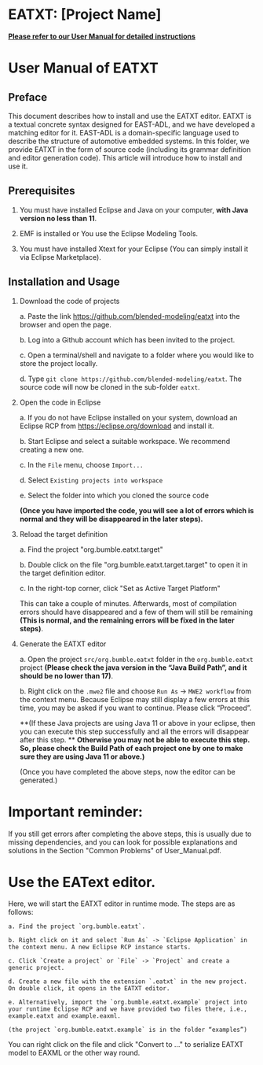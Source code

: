 # EATXT: [Project Name]

**[Please refer to our User Manual for detailed instructions](User_Manual.pdf)**

# User Manual of EATXT

## Preface

This document describes how to install and use the EATXT editor. EATXT is a textual concrete syntax designed for EAST-ADL, and we have developed a matching editor for it. EAST-ADL is a domain-specific language used to describe the structure of automotive embedded systems.
In this folder, we provide EATXT in the form of source code (including its grammar definition and editor generation code). This article will introduce how to install and use it.

## Prerequisites

1.	You must have installed Eclipse and Java on your computer, **with Java version no less than 11**.

2.	EMF is installed or You use the Eclipse Modeling Tools.

3.	You must have installed Xtext for your Eclipse (You can simply install it via Eclipse Marketplace).

## Installation and Usage

1. Download the code of projects

	a. Paste the link https://github.com/blended-modeling/eatxt into the browser and open the page.
	
	b. Log into a Github account which has been invited to the project.
	
	c. Open a terminal/shell and navigate to a folder where you would like to store the project locally.
	
	d. Type `git clone https://github.com/blended-modeling/eatxt`. The source code will now be cloned in the sub-folder `eatxt`.

2. Open the code in Eclipse
	
	a. If you do not have Eclipse installed on your system, download an Eclipse RCP from https://eclipse.org/download and install it.
	
	b. Start Eclipse and select a suitable workspace. We recommend creating a new one.
	
	c. In the `File` menu, choose `Import...`
	
	d. Select `Existing projects into workspace`
	
	e. Select the folder into which you cloned the source code 
	
	**(Once you have imported the code, you will see a lot of errors which is normal and they will be disappeared in the later steps).**
	
3. Reload the target definition
	
	a. Find the project "org.bumble.eatxt.target"
	
	b. Double click on the file "org.bumble.eatxt.target.target" to open it in the target definition editor.
	
	c. In the right-top corner, click "Set as Active Target Platform"

	This can take a couple of minutes. Afterwards, most of compilation errors should have disappeared and a few of them will still be remaining **(This is normal, and the remaining errors will be fixed in the later steps)**.

4.	Generate the EATXT editor

	a. Open the project `src/org.bumble.eatxt` folder in the `org.bumble.eatxt` project **(Please check the java version in the “Java Build Path”, and it should be no lower than 17)**.
	
	b. Right click on the `.mwe2` file and choose `Run As` -> `MWE2 workflow` from the context menu. Because Eclipse may still display a few errors at this time, you may be asked if you want to continue. Please click “Proceed”. 
	
	**(If these Java projects are using Java 11 or above in your eclipse, then you can execute this step successfully and all the errors will disappear after this step. **
	**Otherwise you may not be able to execute this step.**
	**So, please check the Build Path of each project one by one to make sure they are using Java 11 or above.)**
	
	(Once you have completed the above steps, now the editor can be generated.)

# Important reminder:

If you still get errors after completing the above steps, this is usually due to missing dependencies, and you can look for possible explanations and solutions in the Section "Common Problems" of User_Manual.pdf.

# Use the EAText editor.

Here, we will start the EATXT editor in runtime mode. The steps are as follows:

	a. Find the project `org.bumble.eatxt`.
	
	b. Right click on it and select `Run As` -> `Eclipse Application` in the context menu. A new Eclipse RCP instance starts.
	
	c. Click `Create a project` or `File` -> `Project` and create a generic project.
	
	d. Create a new file with the extension `.eatxt` in the new project. On double click, it opens in the EATXT editor.
	
	e. Alternatively, import the `org.bumble.eatxt.example` project into your runtime Eclipse RCP and we have provided two files there, i.e., example.eatxt and example.eaxml.
	
	(the project `org.bumble.eatxt.example` is in the folder “examples”)
	
You can right click on the file and click "Convert to ..." to serialize EATXT model to EAXML or the other way round.

